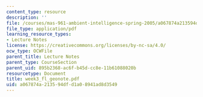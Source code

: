 ```yaml
---
content_type: resource
description: ''
file: /courses/mas-961-ambient-intelligence-spring-2005/a067874a213594dfd1a08941ad8d3549_week3_fl_geonote.pdf
file_type: application/pdf
learning_resource_types:
- Lecture Notes
license: https://creativecommons.org/licenses/by-nc-sa/4.0/
ocw_type: OCWFile
parent_title: Lecture Notes
parent_type: CourseSection
parent_uid: 895b2368-ac6f-b45d-cc8e-11b61088020b
resourcetype: Document
title: week3_fl_geonote.pdf
uid: a067874a-2135-94df-d1a0-8941ad8d3549
---
```

